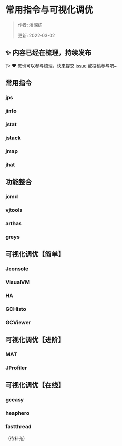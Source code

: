 # 常用指令与可视化调优

> 作者: 潘深练
>
> 更新: 2022-03-02

## ✨ 内容已经在梳理，持续发布
?> ❤️ 您也可以参与梳理，快来提交 [issue](https://github.com/senlypan/jvm-docs/issues) 或投稿参与吧~




## 常用指令

### jps
### jinfo
### jstat
### jstack
### jmap
### jhat

## 功能整合

### jcmd
### vjtools
### arthas
### greys

## 可视化调优【简单】

### Jconsole
### VisualVM
### HA
### GCHisto
### GCViewer

## 可视化调优【进阶】

### MAT
### JProfiler

## 可视化调优【在线】

### gceasy
### heaphero
### fastthread 


（待补充）